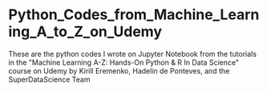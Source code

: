 # Python_Codes_from_Machine_Learning_A_to_Z_on_Udemy
These are the python codes I wrote on Jupyter Notebook from the tutorials in the "Machine Learning A-Z: Hands-On Python &amp; R In Data Science" course on Udemy by Kirill Eremenko, Hadelin de Ponteves, and the SuperDataScience Team 

